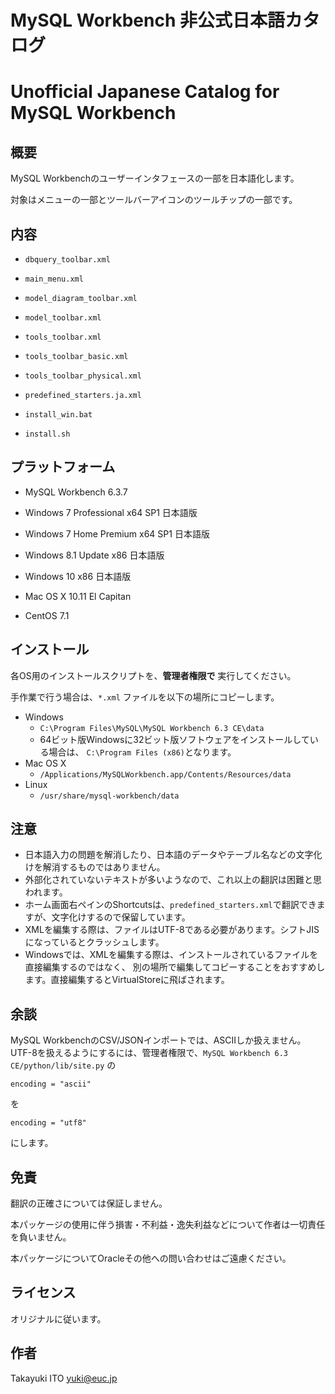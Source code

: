 ﻿
# MySQL Workbench 非公式日本語カタログ
# Unofficial Japanese Catalog for MySQL Workbench

## 概要

MySQL Workbenchのユーザーインタフェースの一部を日本語化します。

対象はメニューの一部とツールバーアイコンのツールチップの一部です。

## 内容

- `dbquery_toolbar.xml`
- `main_menu.xml`
- `model_diagram_toolbar.xml`
- `model_toolbar.xml`
- `tools_toolbar.xml`
- `tools_toolbar_basic.xml`
- `tools_toolbar_physical.xml`

- `predefined_starters.ja.xml`

- `install_win.bat`
- `install.sh`

## プラットフォーム

- MySQL Workbench 6.3.7

- Windows 7 Professional x64 SP1 日本語版
- Windows 7 Home Premium x64 SP1 日本語版
- Windows 8.1 Update x86 日本語版
- Windows 10 x86 日本語版
- Mac OS X 10.11 El Capitan
- CentOS 7.1

## インストール

各OS用のインストールスクリプトを、**管理者権限で** 実行してください。

手作業で行う場合は、`*.xml` ファイルを以下の場所にコピーします。

- Windows
	- `C:\Program Files\MySQL\MySQL Workbench 6.3 CE\data`
	- 64ビット版Windowsに32ビット版ソフトウェアをインストールしている場合は、
	  `C:\Program Files (x86)`となります。
- Mac OS X
	- `/Applications/MySQLWorkbench.app/Contents/Resources/data`
- Linux
	- `/usr/share/mysql-workbench/data`

## 注意

- 日本語入力の問題を解消したり、日本語のデータやテーブル名などの文字化けを解消するものではありません。
- 外部化されていないテキストが多いようなので、これ以上の翻訳は困難と思われます。
- ホーム画面右ペインのShortcutsは、`predefined_starters.xml`で翻訳できますが、文字化けするので保留しています。
- XMLを編集する際は、ファイルはUTF-8である必要があります。シフトJISになっているとクラッシュします。
- Windowsでは、XMLを編集する際は、インストールされているファイルを直接編集するのではなく、
  別の場所で編集してコピーすることをおすすめします。直接編集するとVirtualStoreに飛ばされます。

## 余談

MySQL WorkbenchのCSV/JSONインポートでは、ASCIIしか扱えません。
UTF-8を扱えるようにするには、管理者権限で、`MySQL Workbench 6.3 CE/python/lib/site.py` の

`encoding = "ascii"`

を

`encoding = "utf8"`

にします。

## 免責

翻訳の正確さについては保証しません。

本パッケージの使用に伴う損害・不利益・逸失利益などについて作者は一切責任を負いません。

本パッケージについてOracleその他への問い合わせはご遠慮ください。

## ライセンス

オリジナルに従います。

## 作者

Takayuki ITO <yuki@euc.jp>

